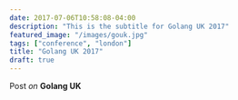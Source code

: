 ```yaml
---
date: 2017-07-06T10:58:08-04:00
description: "This is the subtitle for Golang UK 2017"
featured_image: "/images/gouk.jpg"
tags: ["conference", "london"]
title: "Golang UK 2017"
draft: true
---
```


Post _on_ **Golang UK**
